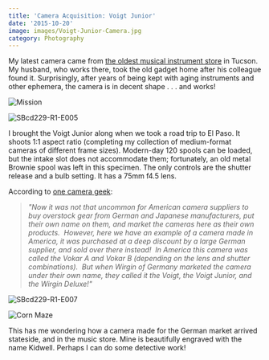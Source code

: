 ```yaml
---
title: 'Camera Acquisition: Voigt Junior'
date: '2015-10-20'
image: images/Voigt-Junior-Camera.jpg
category: Photography
---
```


My latest camera came from [the oldest musical instrument store](http://www.chicagomusicstore.com/) in Tucson. My husband, who works there, took the old gadget home after his colleague found it. Surprisingly, after years of being kept with aging instruments and other ephemera, the camera is in decent shape . . . and works!

![Mission](../images/SBcd229-R1-E006.jpg)

![SBcd229-R1-E005](../images/SBcd229-R1-E005.jpg)

I brought the Voigt Junior along when we took a road trip to El Paso. It shoots 1:1 aspect ratio (completing my collection of medium-format cameras of different frame sizes). Modern-day 120 spools can be loaded, but the intake slot does not accommodate them; fortunately, an old metal Brownie spool was left in this specimen. The only controls are the shutter release and a bulb setting. It has a 75mm f4.5 lens.

According to [one camera geek](http://en.allexperts.com/q/Cameras-3213/Voigt-camera.htm):

> _"Now it was not that uncommon for American camera suppliers to buy overstock gear from German and Japanese manufacturers, put their own name on them, and market the cameras here as their own products.  However, here we have an example of a camera made in America, it was purchased at a deep discount by a large German supplier, and sold over there instead!  In America this camera was called the Vokar A and Vokar B (depending on the lens and shutter combinations).  But when Wirgin of Germany marketed the camera under their own name, they called it the Voigt, the Voigt Junior, and the Wirgin Deluxe!"_

![SBcd229-R1-E007](../images/SBcd229-R1-E007.jpg)

![Corn Maze](../images/SBcd229-R1-E009.jpg)

This has me wondering how a camera made for the German market arrived stateside, and in the music store. Mine is beautifully engraved with the name Kidwell. Perhaps I can do some detective work!
